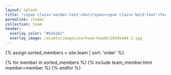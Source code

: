 ```yaml
---
layout: splash
title: "<span class='normal-text'>Our</span><span class='bold-text'>Team</span>"
permalink: /team/
collection: team
header:
  overlay_color: "#5e616c"
  overlay_image: /assets/images/ourteam-header2034x444-1.jpg
---
```

<style>
.normal-text {
  font-weight: normal;
}

.bold-text {
  font-weight: bold;
}
</style>
<html>
{% assign sorted_members = site.team | sort: 'order' %}

{% for member in sorted_members %}
    {% include team_member.html member=member %}
{% endfor %}
</html>
